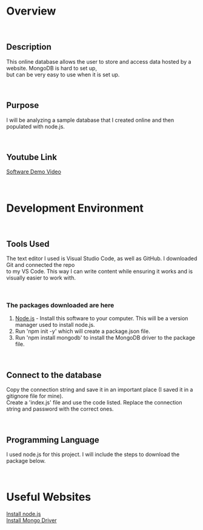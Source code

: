  # Overview 

<p>&nbsp;</p>

## Description
This online database allows the user to store and access data hosted by a website. MongoDB is hard to set up,  
but can be very easy to use when it is set up.  

<p>&nbsp;</p>

## Purpose 
I will be analyzing a sample database that I created online and then populated with node.js.  

<p>&nbsp;</p>

## Youtube Link

[Software Demo Video](https://youtu.be/bjJu2wbvH70)

<p>&nbsp;</p>

# Development Environment

<p>&nbsp;</p>

## Tools Used

The text editor I used is Visual Studio Code, as well as GitHub. I downloaded Git and connected the repo  
to my VS Code. This way I can write content while ensuring it works and is visually easier to work with.  

<p>&nbsp;</p>

### The packages downloaded are here
1. [Node.js](https://nodejs.org/en/download/) - Install this software to your computer. This will be a version manager used to install node.js.
2. Run 'npm init -y' which will create a package.json file.  
3. Run 'npm install mongodb' to install the MongoDB driver to the package file.  

<p>&nbsp;</p>

## Connect to the database
Copy the connection string and save it in an important place (I saved it in a gitignore file for mine).  
Create a 'index.js' file and use the code listed. Replace the connection string and password with the correct ones. 

<p>&nbsp;</p>

## Programming Language
I used node.js for this project. I will include the steps to download the package below.   


<p>&nbsp;</p>

# Useful Websites

[Install node.js](https://docs.npmjs.com/downloading-and-installing-node-js-and-npm)  
[Install Mongo Driver](https://docs.mongodb.com/drivers/node/quick-start#install-node-and-npm)
